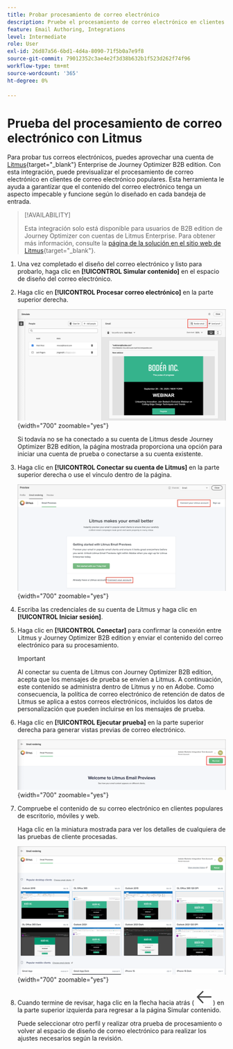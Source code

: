 ```yaml
---
title: Probar procesamiento de correo electrónico
description: Pruebe el procesamiento de correo electrónico en clientes de escritorio, móviles y web con la integración de Litmus para garantizar la compatibilidad con la bandeja de entrada en Journey Optimizer B2B edition.
feature: Email Authoring, Integrations
level: Intermediate
role: User
exl-id: 26d87a56-6bd1-4d4a-8090-71f5b0a7e9f8
source-git-commit: 79012352c3ae4e2f3d38b632b1f523d262f74f96
workflow-type: tm+mt
source-wordcount: '365'
ht-degree: 0%

---
```


# Prueba del procesamiento de correo electrónico con Litmus

Para probar tus correos electrónicos, puedes aprovechar una cuenta de [Litmus](https://www.litmus.com/email-testing){target="_blank"} Enterprise de Journey Optimizer B2B edition. Con esta integración, puede previsualizar el procesamiento de correo electrónico en clientes de correo electrónico populares. Esta herramienta le ayuda a garantizar que el contenido del correo electrónico tenga un aspecto impecable y funcione según lo diseñado en cada bandeja de entrada.

>[!AVAILABILITY]
>
>Esta integración solo está disponible para usuarios de B2B edition de Journey Optimizer con cuentas de Litmus Enterprise. Para obtener más información, consulte la [página de la solución en el sitio web de Litmus](https://www.litmus.com/solutions/esp/adobe-journey-optimizer){target="_blank"}.

1. Una vez completado el diseño del correo electrónico y listo para probarlo, haga clic en **[!UICONTROL Simular contenido]** en el espacio de diseño del correo electrónico.

1. Haga clic en **[!UICONTROL Procesar correo electrónico]** en la parte superior derecha.

   ![Botón Procesar correo electrónico](./assets/email-simulate-render-button.png){width="700" zoomable="yes"}

   Si todavía no se ha conectado a su cuenta de Litmus desde Journey Optimizer B2B edition, la página mostrada proporciona una opción para iniciar una cuenta de prueba o conectarse a su cuenta existente.

1. Haga clic en **[!UICONTROL Conectar su cuenta de Litmus]** en la parte superior derecha o use el vínculo dentro de la página.

   ![Conecte su cuenta de Litmus](./assets/email-simulate-render-litmus-connect.png){width="700" zoomable="yes"}

1. Escriba las credenciales de su cuenta de Litmus y haga clic en **[!UICONTROL Iniciar sesión]**.

1. Haga clic en **[!UICONTROL Conectar]** para confirmar la conexión entre Litmus y Journey Optimizer B2B edition y enviar el contenido del correo electrónico para su procesamiento.

   >[!IMPORTANT]
   >
   >Al conectar su cuenta de Litmus con Journey Optimizer B2B edition, acepta que los mensajes de prueba se envíen a Litmus. A continuación, este contenido se administra dentro de Litmus y no en Adobe. Como consecuencia, la política de correo electrónico de retención de datos de Litmus se aplica a estos correos electrónicos, incluidos los datos de personalización que pueden incluirse en los mensajes de prueba.

1. Haga clic en **[!UICONTROL Ejecutar prueba]** en la parte superior derecha para generar vistas previas de correo electrónico.

   ![Ejecutar una prueba de procesamiento Litmus](./assets/email-simulate-render-litmus-run-test.png){width="700" zoomable="yes"}

1. Compruebe el contenido de su correo electrónico en clientes populares de escritorio, móviles y web.

   Haga clic en la miniatura mostrada para ver los detalles de cualquiera de las pruebas de cliente procesadas.

   ![Vistas previas de correo electrónico Litmus](./assets/email-simulate-render-litmus-previews.png){width="700" zoomable="yes"}

1. Cuando termine de revisar, haga clic en la flecha hacia atrás ( ![Icono de mostrar u ocultar filtros](../../assets/do-not-localize/icon_back-arrow.svg) ) en la parte superior izquierda para regresar a la página Simular contenido.

   Puede seleccionar otro perfil y realizar otra prueba de procesamiento o volver al espacio de diseño de correo electrónico para realizar los ajustes necesarios según la revisión.
